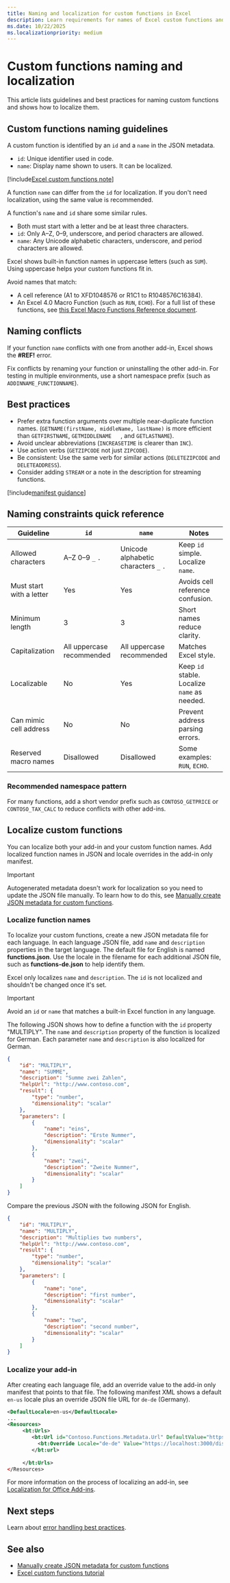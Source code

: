 ```yaml
---
title: Naming and localization for custom functions in Excel
description: Learn requirements for names of Excel custom functions and how to localize custom functions.
ms.date: 10/22/2025
ms.localizationpriority: medium
---
```


# Custom functions naming and localization

This article lists guidelines and best practices for naming custom functions and shows how to localize them.

## Custom functions naming guidelines

A custom function is identified by an `id` and a `name` in the JSON metadata.

- `id`: Unique identifier used in code.
- `name`: Display name shown to users. It can be localized.

[!include[Excel custom functions note](../includes/excel-custom-functions-note.md)]

A function `name` can differ from the `id` for localization. If you don't need localization, using the same value is recommended.

A function's `name` and `id` share some similar rules.

- Both must start with a letter and be at least three characters.
- `id`: Only A–Z, 0–9, underscore, and period characters are allowed.
- `name`: Any Unicode alphabetic characters, underscore, and period characters are allowed.

Excel shows built-in function names in uppercase letters (such as `SUM`). Using uppercase helps your custom functions fit in.

Avoid names that match:

- A cell reference (A1 to XFD1048576 or R1C1 to R1048576C16384).
- An Excel 4.0 Macro Function (such as `RUN`, `ECHO`). For a full list of these functions, see [this Excel Macro Functions Reference document](https://www.myonlinetraininghub.com/cdn/files/Excel%204.0%20Macro%20Functions%20Reference.pdf).

## Naming conflicts

If your function `name` conflicts with one from another add-in, Excel shows the **#REF!** error.

Fix conflicts by renaming your function or uninstalling the other add-in. For testing in multiple environments, use a short namespace prefix (such as `ADDINNAME_FUNCTIONNAME`).

## Best practices

- Prefer extra function arguments over multiple near-duplicate function names. (`GETNAME(firstName, middleName, lastName)` is more efficient than `GETFIRSTNAME`, `GETMIDDLENAME   `, and `GETLASTNAME`).
- Avoid unclear abbreviations (`INCREASETIME` is clearer than `INC`).
- Use action verbs (`GETZIPCODE` not just `ZIPCODE`).
- Be consistent: Use the same verb for similar actions (`DELETEZIPCODE` and `DELETEADDRESS`).
- Consider adding `STREAM` or a note in the description for streaming functions.

[!include[manifest guidance](../includes/manifest-guidance.md)]

## Naming constraints quick reference

| Guideline | `id` | `name` | Notes |
|--------|------|-------|-------|
| Allowed characters | A–Z 0–9 `_` `.` | Unicode alphabetic characters `_` `.` | Keep `id` simple. Localize `name`. |
| Must start with a letter | Yes | Yes | Avoids cell reference confusion. |
| Minimum length | 3 | 3 | Short names reduce clarity. |
| Capitalization | All uppercase recommended | All uppercase recommended | Matches Excel style. |
| Localizable | No | Yes | Keep `id` stable. Localize `name` as needed. |
| Can mimic cell address | No | No | Prevent address parsing errors. |
| Reserved macro names | Disallowed | Disallowed | Some examples: `RUN`, `ECHO`. |

### Recommended namespace pattern

For many functions, add a short vendor prefix such as `CONTOSO_GETPRICE` or `CONTOSO_TAX_CALC` to reduce conflicts with other add-ins.

## Localize custom functions

You can localize both your add-in and your custom function names. Add localized function names in JSON and locale overrides in the add-in only manifest.

> [!IMPORTANT]
> Autogenerated metadata doesn't work for localization so you need to update the JSON file manually. To learn how to do this, see [Manually create JSON metadata for custom functions](custom-functions-json.md).

### Localize function names

To localize your custom functions, create a new JSON metadata file for each language. In each language JSON file, add `name` and `description` properties in the target language. The default file for English is named **functions.json**. Use the locale in the filename for each additional JSON file, such as **functions-de.json** to help identify them.

Excel only localizes `name` and `description`. The `id` is not localized and shouldn't be changed once it's set.

> [!IMPORTANT]
> Avoid an `id` or `name` that matches a built-in Excel function in any language.

The following JSON shows how to define a function with the `id` property "MULTIPLY". The `name` and `description` property of the function is localized for German. Each parameter `name` and `description` is also localized for German.

```json
{
    "id": "MULTIPLY",
    "name": "SUMME",
    "description": "Summe zwei Zahlen",
    "helpUrl": "http://www.contoso.com",
    "result": {
        "type": "number",
        "dimensionality": "scalar"
    },
    "parameters": [
        {
            "name": "eins",
            "description": "Erste Nummer",
            "dimensionality": "scalar"
        },
        {
            "name": "zwei",
            "description": "Zweite Nummer",
            "dimensionality": "scalar"
        }
    ]
}
```

Compare the previous JSON with the following JSON for English.

```json
{
    "id": "MULTIPLY",
    "name": "MULTIPLY",
    "description": "Multiplies two numbers",
    "helpUrl": "http://www.contoso.com",
    "result": {
        "type": "number",
        "dimensionality": "scalar"
    },
    "parameters": [
        {
            "name": "one",
            "description": "first number",
            "dimensionality": "scalar"
        },
        {
            "name": "two",
            "description": "second number",
            "dimensionality": "scalar"
        }
    ]
}
```

### Localize your add-in

After creating each language file, add an override value to the add-in only manifest that points to that file. The following manifest XML shows a default `en-us` locale plus an override JSON file URL for `de-de` (Germany).

```XML
<DefaultLocale>en-us</DefaultLocale>
...
<Resources>
     <bt:Urls>
        <bt:Url id="Contoso.Functions.Metadata.Url" DefaultValue="https://localhost:3000/dist/functions.json"/>
          <bt:Override Locale="de-de" Value="https://localhost:3000/dist/functions-de.json" />
        </bt:url>
        
     </bt:Urls>
</Resources>
```

For more information on the process of localizing an add-in, see [Localization for Office Add-ins](../develop/localization.md#control-localization-from-the-manifest).

## Next steps

Learn about [error handling best practices](custom-functions-errors.md).

## See also

- [Manually create JSON metadata for custom functions](custom-functions-json.md)
- [Excel custom functions tutorial](../tutorials/excel-tutorial-create-custom-functions.md)
